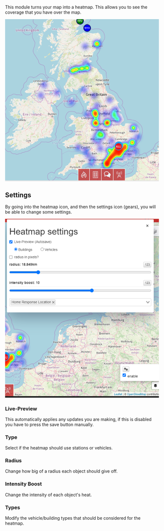 This module turns your map into a heatmap. This allows you to see the coverage that you have over the map.

![Heatmap](assets/en_GB/heatmap.png)

## Settings

By going into the heatmap icon, and then the settings icon (gears), you will be able to change some settings.

![Settings](assets/en_GB/settings.png)

### Live-Preview

This automatically applies any updates you are making, if this is disabled you have to press the save button manually.

### Type

Select if the heatmap should use stations or vehicles.

### Radius

Change how big of a radius each object should give off.

### Intensity Boost

Change the intensity of each object's heat.

### Types

Modify the vehicle/building types that should be considered for the heatmap.
